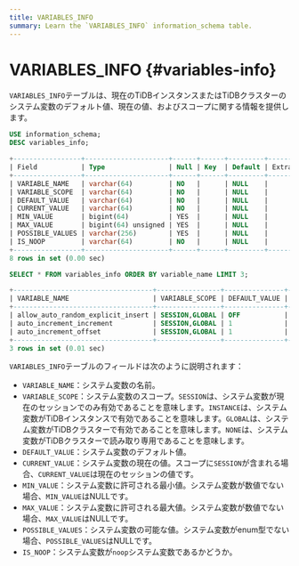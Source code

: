 ```yaml
---
title: VARIABLES_INFO
summary: Learn the `VARIABLES_INFO` information_schema table.
---
```


# VARIABLES\_INFO {#variables-info}

`VARIABLES_INFO`テーブルは、現在のTiDBインスタンスまたはTiDBクラスターのシステム変数のデフォルト値、現在の値、およびスコープに関する情報を提供します。

```sql
USE information_schema;
DESC variables_info;
```

```sql
+-----------------+---------------------+------+------+---------+-------+
| Field           | Type                | Null | Key  | Default | Extra |
+-----------------+---------------------+------+------+---------+-------+
| VARIABLE_NAME   | varchar(64)         | NO   |      | NULL    |       |
| VARIABLE_SCOPE  | varchar(64)         | NO   |      | NULL    |       |
| DEFAULT_VALUE   | varchar(64)         | NO   |      | NULL    |       |
| CURRENT_VALUE   | varchar(64)         | NO   |      | NULL    |       |
| MIN_VALUE       | bigint(64)          | YES  |      | NULL    |       |
| MAX_VALUE       | bigint(64) unsigned | YES  |      | NULL    |       |
| POSSIBLE_VALUES | varchar(256)        | YES  |      | NULL    |       |
| IS_NOOP         | varchar(64)         | NO   |      | NULL    |       |
+-----------------+---------------------+------+------+---------+-------+
8 rows in set (0.00 sec)
```

```sql
SELECT * FROM variables_info ORDER BY variable_name LIMIT 3;
```

```sql
+-----------------------------------+----------------+---------------+---------------+-----------+-----------+-----------------+---------+
| VARIABLE_NAME                     | VARIABLE_SCOPE | DEFAULT_VALUE | CURRENT_VALUE | MIN_VALUE | MAX_VALUE | POSSIBLE_VALUES | IS_NOOP |
+-----------------------------------+----------------+---------------+---------------+-----------+-----------+-----------------+---------+
| allow_auto_random_explicit_insert | SESSION,GLOBAL | OFF           | OFF           |      NULL |      NULL | NULL            | NO      |
| auto_increment_increment          | SESSION,GLOBAL | 1             | 1             |         1 |     65535 | NULL            | NO      |
| auto_increment_offset             | SESSION,GLOBAL | 1             | 1             |         1 |     65535 | NULL            | NO      |
+-----------------------------------+----------------+---------------+---------------+-----------+-----------+-----------------+---------+
3 rows in set (0.01 sec)
```

`VARIABLES_INFO`テーブルのフィールドは次のように説明されます：

- `VARIABLE_NAME`：システム変数の名前。
- `VARIABLE_SCOPE`：システム変数のスコープ。`SESSION`は、システム変数が現在のセッションでのみ有効であることを意味します。`INSTANCE`は、システム変数がTiDBインスタンスで有効であることを意味します。`GLOBAL`は、システム変数がTiDBクラスターで有効であることを意味します。`NONE`は、システム変数がTiDBクラスターで読み取り専用であることを意味します。
- `DEFAULT_VALUE`：システム変数のデフォルト値。
- `CURRENT_VALUE`：システム変数の現在の値。スコープに`SESSION`が含まれる場合、`CURRENT_VALUE`は現在のセッションの値です。
- `MIN_VALUE`：システム変数に許可される最小値。システム変数が数値でない場合、`MIN_VALUE`はNULLです。
- `MAX_VALUE`：システム変数に許可される最大値。システム変数が数値でない場合、`MAX_VALUE`はNULLです。
- `POSSIBLE_VALUES`：システム変数の可能な値。システム変数がenum型でない場合、`POSSIBLE_VALUES`はNULLです。
- `IS_NOOP`：システム変数が`noop`システム変数であるかどうか。
